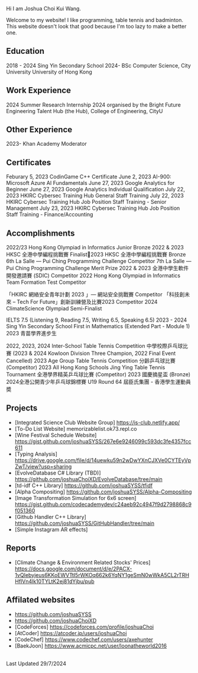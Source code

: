 Hi I am Joshua Choi Kui Wang.

Welcome to my website!
I like programming, table tennis and badminton.
This website doesn't look that good because I'm too lazy to make a better one.

## Education
2018 - 2024 Sing Yin Secondary School
2024- BSc Computer Science, City University University of Hong Kong

## Work Experience
2024 Summer Research Internship 2024 organised by the Bright Future Engineering Talent Hub (the Hub), College of Engineering, CityU

## Other Experience
2023- Khan Academy Moderator

## Certificates
Feburary 5, 2023 CodinGame C++ Certificate
June 2, 2023 AI-900: Microsoft Azure AI Fundamentals
June 27, 2023 Google Analytics for Beginner
June 27, 2023 Google Analytics Individual Qualification
July 22, 2023 HKIRC Cybersec Training Hub General Staff Training
July 22, 2023 HKIRC Cybersec Training Hub Job Position Staff Training - Senior Management
July 23, 2023 HKIRC Cybersec Training Hub Job Position Staff Training - Finance/Accounting

## Accomplishments
2022/23 Hong Kong Olympiad in Informatics Junior Bronze
2022 & 2023 HKSC 全港中學編程挑戰賽 Finalist2023 HKSC 全港中學編程挑戰賽 Bronze
6th La Salle — Pui Ching Programming Challenge Competitor
7th La Salle — Pui Ching Programming Challenge Merit Prize
2022 & 2023 全港中學生軟件開發邀請賽 (SDIC)  Competitor
2022 Hong Kong Olympiad in Informatics Team Formation Test Competitor

「HKIRC 網絡安全青年計劃 2023 」— 網站安全挑戰賽 Competitor
「科技創未來 – Tech For Future」創新訓練營及比賽2023 Competitor
2024 ClimateScience Olympiad Semi-Finalist

IELTS 7.5 (Listening 9, Reading 7.5, Writing 6.5, Speaking 6.5)
2023 - 2024 Sing Yin Secondary School First in Mathematics (Extended Part - Module 1) 
2023 青苗學界進步生

2022, 2023, 2024 Inter-School Table Tennis Competition 中學校際乒乓球比賽 (2023 & 2024 Kowloon Division Three Champion, 2022 Final Event Cancelled)
2023 Age Group Table Tennis Competition 分齡乒乓球比賽 (Competitor)
2023 All Hong Kong Schools Jing Ying Table Tennis Tournament 全港學界精英乒乓球比賽 (Competitor)
2023 國慶摘星盃 (Bronze)
2024全港公開青少年乒乓球錦標賽 U19 Round 64
屆臣氏集團 - 香港學生運動員奬

## Projects
- [Integrated Science Club Website Group] https://is-club.netlify.app/
- [To-Do List Website] memorizablelist.ok73.repl.co
- [Wine Festival Schedule Website] https://gist.github.com/joshuaSYSS/267e6e9246099c593dc3fe4357fcc611
- [Typing Analysis] https://drive.google.com/file/d/14uewku59n2wDwYXnCJXVe0CYTEyVpZwT/view?usp=sharing
- [EvolveDatabase C# Library (TBD)] https://github.com/joshuaChoiXD/EvolveDatabase/tree/main
- [td-idf C++ Library] https://github.com/joshuaSYSS/tfidf
- [Alpha Compositing] https://github.com/joshuaSYSS/Alpha-Compositing
- [Image Transformation Simulation for 6x6 screen] https://gist.github.com/codecademydev/c24aeb92c4947f9d2798868c9f051360
- [Github Handler C++ Library] https://github.com/joshuaSYSS/GitHubHandler/tree/main
- [Simple Instagram AR effects]

## Reports
- [Climate Change & Environment Related Stocks' Prices] https://docs.google.com/document/d/e/2PACX-1vQIebyjeus6KKoEWVTtI5rWKOq662k6YqNY1geSmN0wWkA5CL2rTRHHflVn4lk10TYLtK2ej81dYjbu/pub

## Affilated websites
- https://github.com/joshuaSYSS
- https://github.com/joshuaChoiXD
- [CodeForces] https://codeforces.com/profile/joshuaChoi
- [AtCoder] https://atcoder.jp/users/joshuaChoi
- [CodeChef] https://www.codechef.com/users/axehunter
- [BaekJoon] https://www.acmicpc.net/user/loonatheworld2016

<br>
Last Updated 29/7/2024
